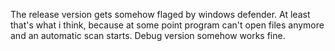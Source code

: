 The release version gets somehow flaged by windows defender. At least that's what i think, because at some point program can't open files anymore and an automatic scan starts. Debug version somehow works fine.
